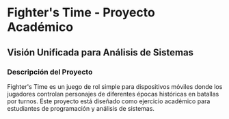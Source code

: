 # Fighter's Time - Proyecto Académico
## Visión Unificada para Análisis de Sistemas

### Descripción del Proyecto
Fighter's Time es un juego de rol simple para dispositivos móviles donde los jugadores controlan personajes de diferentes épocas históricas en batallas por turnos. Este proyecto está diseñado como ejercicio académico para estudiantes de programación y análisis de sistemas.




